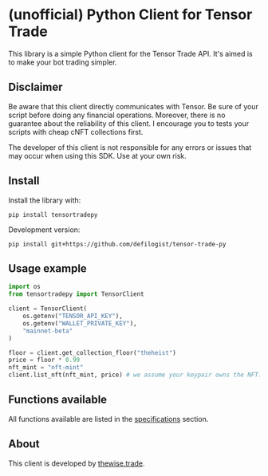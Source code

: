 # (unofficial) Python Client for Tensor Trade

This library is a simple Python client for the Tensor Trade API. It's aimed is 
to make your bot trading simpler.


## Disclaimer

Be aware that this client directly communicates with Tensor. Be sure of your
script before doing any financial operations. Moreover, there is no guarantee
about the reliability of this client. I encourage you to tests your scripts
with cheap cNFT collections first. 

The developer of this client is not responsible for any errors or issues that
may occur when using this SDK. Use at your own risk.


## Install

Install the library with:

```
pip install tensortradepy
```


Development version:

```
pip install git+https://github.com/defilogist/tensor-trade-py
```

## Usage example

``` python
import os
from tensortradepy import TensorClient

client = TensorClient(
    os.getenv("TENSOR_API_KEY"),
    os.getenv("WALLET_PRIVATE_KEY"),
    "mainnet-beta"
)

floor = client.get_collection_floor("theheist")
price = floor * 0.99
nft_mint = "nft-mint"
client.list_nft(nft_mint, price) # we assume your keypair owns the NFT.
```

## Functions available

All functions available are listed in the [specifications]("https://tensortradepy.thewise.trade/specifications") section.

## About

This client is developed by [thewise.trade](https://thewise.trade).
